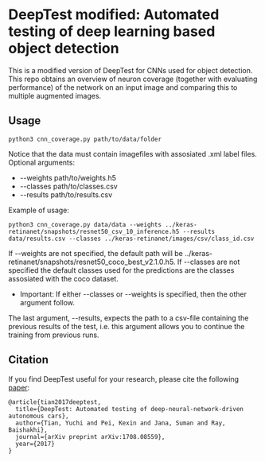 # DeepTest modified: Automated testing of deep learning based object detection

This is a modified version of DeepTest for CNNs used for object detection. This repo obtains an overview of neuron coverage (together with evaluating performance) of the network on an input image and comparing this to multiple augmented images.


## Usage
```
python3 cnn_coverage.py path/to/data/folder
```
Notice that the data must contain imagefiles with assosiated .xml label files.
Optional arguments:
* --weights path/to/weights.h5
* --classes path/to/classes.csv
* --results path/to/results.csv

Example of usage:
```
python3 cnn_coverage.py data/data --weights ../keras-retinanet/snapshots/resnet50_csv_10_inference.h5 --results data/results.csv --classes ../keras-retinanet/images/csv/class_id.csv
```

If --weights are not specified, the default path will be ../keras-retinanet/snapshots/resnet50_coco_best_v2.1.0.h5. If --classes are not specified the default classes used for the predictions are the classes assosiated with the coco dataset.
* Important: If either --classes or --weights is specified, then the other argument follow.

The last argument, --results, expects the path to a csv-file containing the previous results of the test, i.e. this argument allows you to continue the training from previous runs. 

## Citation
If you find DeepTest useful for your research, please cite the following [paper](https://arxiv.org/pdf/1708.08559.pdf):

```
@article{tian2017deeptest,
  title={DeepTest: Automated testing of deep-neural-network-driven autonomous cars},
  author={Tian, Yuchi and Pei, Kexin and Jana, Suman and Ray, Baishakhi},
  journal={arXiv preprint arXiv:1708.08559},
  year={2017}
}
